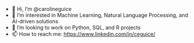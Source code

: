 - 👋 Hi, I’m @carolineguice
- 👀 I’m interested in Machine Learning, Natural Language Processing, and AI-driven solutions 
- 🌱 I’m looking to work on Python, SQL, and R projects 
- 📫 How to reach me: https://www.linkedin.com/in/ceguice/ 

<!---
carolineguice/carolineguice is a ✨ special ✨ repository because its `README.md` (this file) appears on your GitHub profile.
You can click the Preview link to take a look at your changes.
--->
